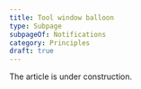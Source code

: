```yaml
---
title: Tool window balloon
type: Subpage
subpageOf: Notifications
category: Principles
draft: true
---
```


The article is under construction. 